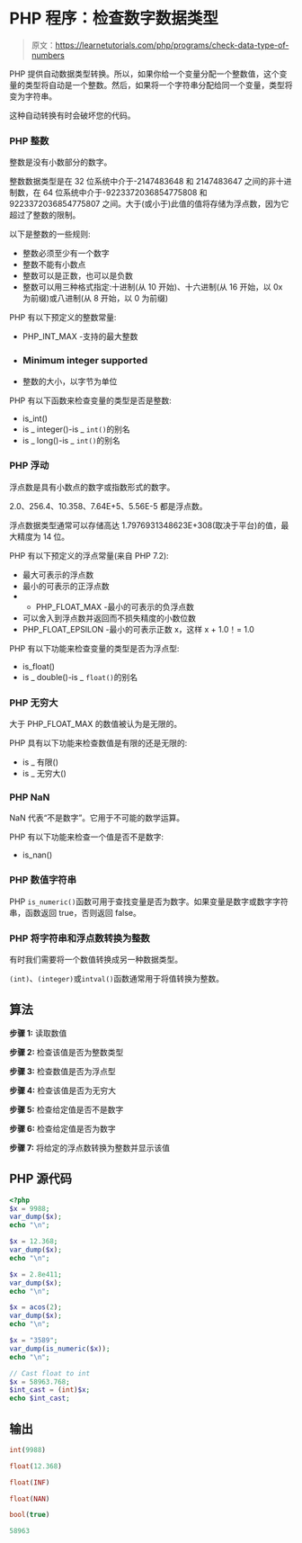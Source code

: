 # PHP 程序：检查数字数据类型

> 原文：<https://learnetutorials.com/php/programs/check-data-type-of-numbers>

PHP 提供自动数据类型转换。所以，如果你给一个变量分配一个整数值，这个变量的类型将自动是一个整数。然后，如果将一个字符串分配给同一个变量，类型将变为字符串。

这种自动转换有时会破坏您的代码。

### **PHP 整数**

整数是没有小数部分的数字。

整数数据类型是在 32 位系统中介于-2147483648 和 2147483647 之间的非十进制数，在 64 位系统中介于-9223372036854775808 和 9223372036854775807 之间。大于(或小于)此值的值将存储为浮点数，因为它超过了整数的限制。

以下是整数的一些规则:

*   整数必须至少有一个数字
*   整数不能有小数点
*   整数可以是正数，也可以是负数
*   整数可以用三种格式指定:十进制(从 10 开始)、十六进制(从 16 开始，以 0x 为前缀)或八进制(从 8 开始，以 0 为前缀)

PHP 有以下预定义的整数常量:

*   PHP_INT_MAX -支持的最大整数
*   ### Minimum integer supported

*   整数的大小，以字节为单位

PHP 有以下函数来检查变量的类型是否是整数:

*   is_int()
*   is _ integer()-is _ `int()`的别名
*   is _ long()-is _ `int()`的别名

### **PHP 浮动**

浮点数是具有小数点的数字或指数形式的数字。

2.0、256.4、10.358、7.64E+5、5.56E-5 都是浮点数。

浮点数据类型通常可以存储高达 1.7976931348623E+308(取决于平台)的值，最大精度为 14 位。

PHP 有以下预定义的浮点常量(来自 PHP 7.2):

*   最大可表示的浮点数
*   最小的可表示的正浮点数
*   - PHP_FLOAT_MAX -最小的可表示的负浮点数
*   可以舍入到浮点数并返回而不损失精度的小数位数
*   PHP_FLOAT_EPSILON -最小的可表示正数 x，这样 x + 1.0！= 1.0

PHP 有以下功能来检查变量的类型是否为浮点型:

*   is_float()
*   is _ double()-is _ `float()`的别名

### **PHP 无穷大**

大于 PHP_FLOAT_MAX 的数值被认为是无限的。

PHP 具有以下功能来检查数值是有限的还是无限的:

*   is _ 有限()
*   is _ 无穷大()

### **PHP NaN**

NaN 代表“不是数字”。它用于不可能的数学运算。

PHP 有以下功能来检查一个值是否不是数字:

*   is_nan()

### **PHP 数值字符串**

PHP `is_numeric()`函数可用于查找变量是否为数字。如果变量是数字或数字字符串，函数返回 true，否则返回 false。

### **PHP 将字符串和浮点数转换为整数**

有时我们需要将一个数值转换成另一种数据类型。

`(int)`、`(integer)`或`intval()`函数通常用于将值转换为整数。

## 算法

**步骤 1:** 读取数值

**步骤 2:** 检查该值是否为整数类型

**步骤 3:** 检查数值是否为浮点型

**步骤 4:** 检查该值是否为无穷大

**步骤 5:** 检查给定值是否不是数字

**步骤 6:** 检查给定值是否为数字

**步骤 7:** 将给定的浮点数转换为整数并显示该值

## PHP 源代码

```php
<?php
$x = 9988;
var_dump($x);
echo "\n";

$x = 12.368;
var_dump($x);
echo "\n";

$x = 2.8e411;
var_dump($x);
echo "\n";

$x = acos(2);
var_dump($x);
echo "\n";

$x = "3589";
var_dump(is_numeric($x));
echo "\n";

// Cast float to int
$x = 58963.768;
$int_cast = (int)$x;
echo $int_cast; 

```

## 输出

```php
int(9988)

float(12.368)

float(INF)

float(NAN)

bool(true)

58963
```